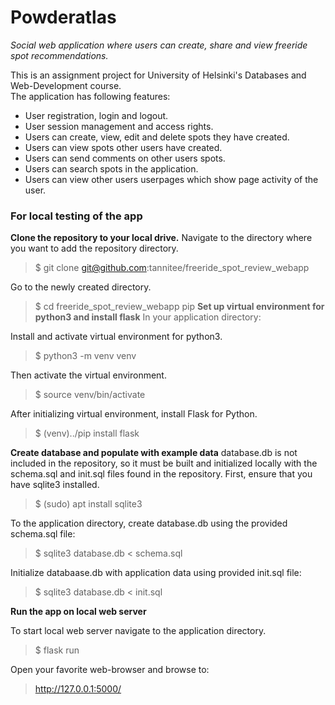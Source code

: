 <h1>Powderatlas</h1>
<em>Social web application where users can create, share and view freeride spot recommendations.</em>

This is an assignment project for University of Helsinki's Databases and Web-Development course.  
The application has following features:

- User registration, login and logout.
- User session management and access rights.
- Users can create, view, edit and delete spots they have created.
- Users can view spots other users have created.
- Users can send comments on other users spots.
- Users can search spots in the application.
- Users can view other users userpages which show page activity of the user.

<h3>For local testing of the app</h3>

**Clone the repository to your local drive.**
Navigate to the directory where you want to add the repository directory.
> $ git clone git@github.com:tannitee/freeride_spot_review_webapp

Go to the newly created directory.
> $ cd freeride_spot_review_webapp
pip
**Set up virtual environment for python3 and install flask**
In your application directory:

Install and activate virtual environment for python3.
> $ python3 -m venv venv

Then activate the virtual environment.
> $ source venv/bin/activate

After initializing virtual environment, install Flask for Python.
> $ (venv)../pip install flask

**Create database and populate with example data**
database.db is not included in the repository, so it must be built and initialized locally with the schema.sql and init.sql files found in the repository.
First, ensure that you have sqlite3 installed.
> $ (sudo) apt install sqlite3

To the application directory, create database.db using the provided schema.sql file:
> $ sqlite3 database.db < schema.sql

Initialize databaase.db with application data using provided init.sql file:
> $ sqlite3 database.db < init.sql

**Run the app on local web server**

To start local web server navigate to the application directory.
> $ flask run

Open your favorite web-browser and browse to:
> http://127.0.0.1:5000/

